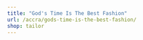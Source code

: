 ```yaml
---
title: "God's Time Is The Best Fashion"
url: /accra/gods-time-is-the-best-fashion/
shop: tailor
---
```

